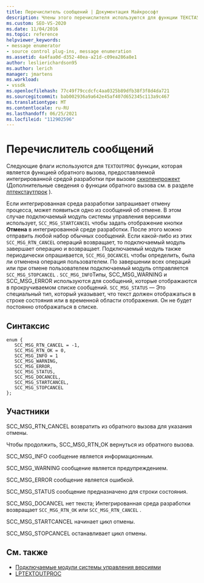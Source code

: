 ```yaml
---
title: Перечислитель сообщений | Документация Майкрософт
description: Члены этого перечислителя используются для функции ТЕКСТАУТПРОК, которая является функцией обратного вызова, предоставляемой интегрированной средой разработки при вызове Сккопенпрожект.
ms.custom: SEO-VS-2020
ms.date: 11/04/2016
ms.topic: reference
helpviewer_keywords:
- message enumerator
- source control plug-ins, message enumeration
ms.assetid: 4a4faa0d-d352-40ea-a21d-c09ea286a8e1
author: leslierichardson95
ms.author: lerich
manager: jmartens
ms.workload:
- vssdk
ms.openlocfilehash: 77c49f79ccdcfc4aa0325b89dfb38f3f8d4da721
ms.sourcegitcommit: bab002936a9a642e45af407d652345c113a9c467
ms.translationtype: MT
ms.contentlocale: ru-RU
ms.lasthandoff: 06/25/2021
ms.locfileid: "112902596"
---
```

# <a name="message-enumerator"></a>Перечислитель сообщений
Следующие флаги используются для `TEXTOUTPROC` функции, которая является функцией обратного вызова, предоставляемой интегрированной средой разработки при вызове [сккопенпрожект](../extensibility/sccopenproject-function.md) (Дополнительные сведения о функции обратного вызова см. в разделе [лптекстаутпрок](../extensibility/lptextoutproc.md) ).

 Если интегрированная среда разработки запрашивает отмену процесса, может появиться одно из сообщений об отмене. В этом случае подключаемый модуль системы управления версиями использует, `SCC_MSG_STARTCANCEL` чтобы задать отображение кнопки **Отмена** в интегрированной среде разработки. После этого можно отправить любой набор обычных сообщений. Если какой-либо из этих `SCC_MSG_RTN_CANCEL` операций возвращает, то подключаемый модуль завершает операцию и возвращает. Подключаемый модуль также периодически опрашивается, `SCC_MSG_DOCANCEL` чтобы определить, была ли отменена операция пользователем. По завершении всех операций или при отмене пользователем подключаемый модуль отправляется `SCC_MSG_STOPCANCEL` . `SCC_MSG_INFO`Типы, SCC_MSG_WARNING и SCC_MSG_ERROR используются для сообщений, которые отображаются в прокручиваемом списке сообщений. `SCC_MSG_STATUS` — Это специальный тип, который указывает, что текст должен отображаться в строке состояния или в временной области отображения. Он не будет постоянно отображаться в списке.

## <a name="syntax"></a>Синтаксис

```
enum { 
   SCC_MSG_RTN_CANCEL = -1, 
   SCC_MSG_RTN_OK = 0, 
   SCC_MSG_INFO = 1 
   SCC_MSG_WARNING, 
   SCC_MSG_ERROR, 
   SCC_MSG_STATUS, 
   SCC_MSG_DOCANCEL, 
   SCC_MSG_STARTCANCEL, 
   SCC_MSG_STOPCANCEL 
};
```

## <a name="members"></a>Участники
 SCC_MSG_RTN_CANCEL возвратить из обратного вызова для указания отмены.

 Чтобы продолжить, SCC_MSG_RTN_OK вернуться из обратного вызова.

 SCC_MSG_INFO сообщение является информационным.

 SCC_MSG_WARNING сообщение является предупреждением.

 SCC_MSG_ERROR сообщение является ошибкой.

 SCC_MSG_STATUS сообщение предназначено для строки состояния.

 SCC_MSG_DOCANCEL нет текста; Интегрированная среда разработки возвращает `SCC_MSG_RTN_OK` или `SCC_MSG_RTN_CANCEL` .

 SCC_MSG_STARTCANCEL начинает цикл отмены.

 SCC_MSG_STOPCANCEL останавливает цикл отмены.

## <a name="see-also"></a>См. также
- [Подключаемые модули системы управления версиями](../extensibility/source-control-plug-ins.md)
- [LPTEXTOUTPROC](../extensibility/lptextoutproc.md)

